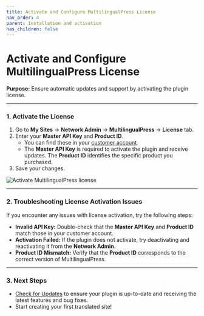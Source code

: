 ```yaml
---
title: Activate and Configure MultilingualPress License
nav_order: 4
parent: Installation and activation
has_children: false
---
```

# Activate and Configure MultilingualPress License

**Purpose:** Ensure automatic updates and support by activating the plugin license.

---

### 1. Activate the License

1. Go to **My Sites** → **Network Admin** → **MultilingualPress** → **License** tab.
2. Enter your **Master API Key** and **Product ID**.
   - You can find these in your [customer account](https://multilingualpress.org/my-account/).
   - The **Master API Key** is required to activate the plugin and receive updates. The **Product ID** identifies the specific product you purchased.
3. Save your changes.

![Activate MultilingualPress license](https://multilingualpress.org/wp-content/uploads/sites/12/2018/07/MultilingualPress-license-activate.png)

---

### 2. Troubleshooting License Activation Issues

If you encounter any issues with license activation, try the following steps:

- **Invalid API Key:** Double-check that the **Master API Key** and **Product ID** match those in your customer account.
- **Activation Failed:** If the plugin does not activate, try deactivating and reactivating it from the **Network Admin**.
- **Product ID Mismatch:** Verify that the **Product ID** corresponds to the correct version of MultilingualPress.

---

### 3. Next Steps

- [Check for Updates](#) to ensure your plugin is up-to-date and receiving the latest features and bug fixes.
- Start creating your first translated site!
